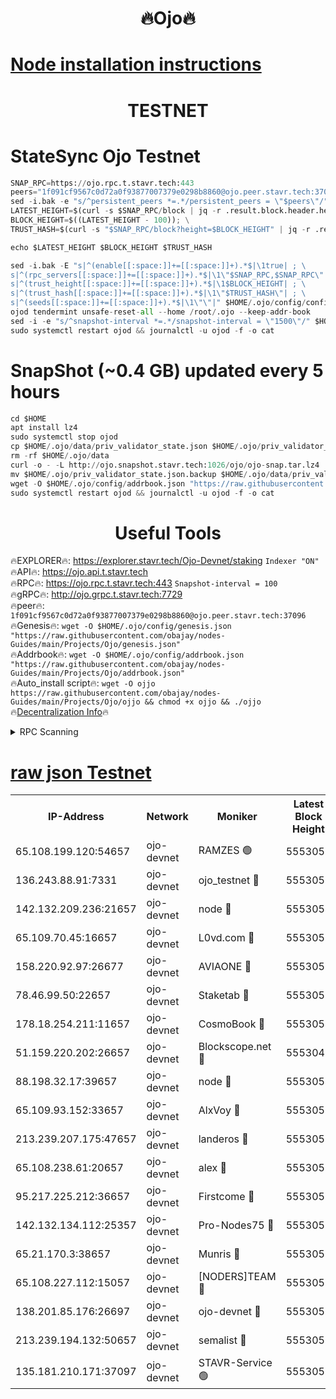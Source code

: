 <h1 align="center"> 🔥Ojo🔥</h1>

[Node installation instructions](https://github.com/obajay/nodes-Guides/tree/main/Projects/Ojo)
=

<h1 align="center"> TESTNET</h1>

# StateSync Ojo Testnet
```python
SNAP_RPC=https://ojo.rpc.t.stavr.tech:443
peers="1f091cf9567c0d72a0f93877007379e0298b8860@ojo.peer.stavr.tech:37096"
sed -i.bak -e "s/^persistent_peers *=.*/persistent_peers = \"$peers\"/" $HOME/.ojo/config/config.toml
LATEST_HEIGHT=$(curl -s $SNAP_RPC/block | jq -r .result.block.header.height); \
BLOCK_HEIGHT=$((LATEST_HEIGHT - 100)); \
TRUST_HASH=$(curl -s "$SNAP_RPC/block?height=$BLOCK_HEIGHT" | jq -r .result.block_id.hash)

echo $LATEST_HEIGHT $BLOCK_HEIGHT $TRUST_HASH

sed -i.bak -E "s|^(enable[[:space:]]+=[[:space:]]+).*$|\1true| ; \
s|^(rpc_servers[[:space:]]+=[[:space:]]+).*$|\1\"$SNAP_RPC,$SNAP_RPC\"| ; \
s|^(trust_height[[:space:]]+=[[:space:]]+).*$|\1$BLOCK_HEIGHT| ; \
s|^(trust_hash[[:space:]]+=[[:space:]]+).*$|\1\"$TRUST_HASH\"| ; \
s|^(seeds[[:space:]]+=[[:space:]]+).*$|\1\"\"|" $HOME/.ojo/config/config.toml
ojod tendermint unsafe-reset-all --home /root/.ojo --keep-addr-book
sed -i -e "s/^snapshot-interval *=.*/snapshot-interval = \"1500\"/" $HOME/.ojo/config/app.toml
sudo systemctl restart ojod && journalctl -u ojod -f -o cat
```
# SnapShot (~0.4 GB) updated every 5 hours
```python
cd $HOME
apt install lz4
sudo systemctl stop ojod
cp $HOME/.ojo/data/priv_validator_state.json $HOME/.ojo/priv_validator_state.json.backup
rm -rf $HOME/.ojo/data
curl -o - -L http://ojo.snapshot.stavr.tech:1026/ojo/ojo-snap.tar.lz4 | lz4 -c -d - | tar -x -C $HOME/.ojo --strip-components 2
mv $HOME/.ojo/priv_validator_state.json.backup $HOME/.ojo/data/priv_validator_state.json
wget -O $HOME/.ojo/config/addrbook.json "https://raw.githubusercontent.com/obajay/nodes-Guides/main/Projects/Ojo/addrbook.json"
sudo systemctl restart ojod && journalctl -u ojod -f -o cat
```
 <h1 align="center"> Useful Tools</h1>

🔥EXPLORER🔥:        https://explorer.stavr.tech/Ojo-Devnet/staking        `Indexer "ON"` \
🔥API🔥:                     https://ojo.api.t.stavr.tech \
🔥RPC🔥:                    https://ojo.rpc.t.stavr.tech:443              `Snapshot-interval = 100` \
🔥gRPC🔥:                  http://ojo.grpc.t.stavr.tech:7729 \
🔥peer🔥:                   `1f091cf9567c0d72a0f93877007379e0298b8860@ojo.peer.stavr.tech:37096` \
🔥Genesis🔥:    ```wget -O $HOME/.ojo/config/genesis.json "https://raw.githubusercontent.com/obajay/nodes-Guides/main/Projects/Ojo/genesis.json"``` \
🔥Addrbook🔥:    ```wget -O $HOME/.ojo/config/addrbook.json "https://raw.githubusercontent.com/obajay/nodes-Guides/main/Projects/Ojo/addrbook.json"``` \
🔥Auto_install script🔥: ```wget -O ojjo https://raw.githubusercontent.com/obajay/nodes-Guides/main/Projects/Ojo/ojjo && chmod +x ojjo && ./ojjo``` \
🔥[Decentralization Info](https://github.com/obajay/StateSync-snapshots/tree/main/Projects/Ojo/Decentralization)🔥



<details>
<summary>RPC Scanning</summary>

<h2 align="center"> We scan nodes in real time every 4 hours. And we provide the final result of RPC endpoints.
We cannot influence the operation of these nodes in any way. </h2>


```python
If Voting Power is higher than 0 --> then the Node is a validator of the network and may be subject to attack and be a potential threat to the chain.
```
```python
We marked such validators with a red symbol
```

</details>

[raw json Testnet](https://rpc-check.ojot.stavr.tech/ojot/rpc-ojot-result.json)
=


<table><tr><th>IP-Address</th><th>Network</th><th>Moniker</th><th>Latest Block Height</th><th>Earliest Block Height</th><th>Catching Up</th><th>Tx Index</th><th>Voting Power</th><th>Scan Time</th></tr><tr><td>65.108.199.120:54657</td><td>ojo-devnet</td><td>RAMZES 🟢</td><td>5553050</td><td>306156</td><td>False</td><td>on</td><td>0</td><td>2024-02-22T07:55:46.592585670UTC</td></tr><tr><td>136.243.88.91:7331</td><td>ojo-devnet</td><td>ojo_testnet 🔴</td><td>5553051</td><td>308845</td><td>False</td><td>on</td><td>1000</td><td>2024-02-22T07:55:54.906366939UTC</td></tr><tr><td>142.132.209.236:21657</td><td>ojo-devnet</td><td>node 🔴</td><td>5553054</td><td>350001</td><td>False</td><td>on</td><td>1999</td><td>2024-02-22T07:56:08.656663815UTC</td></tr><tr><td>65.109.70.45:16657</td><td>ojo-devnet</td><td>L0vd.com 🔴</td><td>5553055</td><td>695918</td><td>False</td><td>off</td><td>998</td><td>2024-02-22T07:56:16.694292215UTC</td></tr><tr><td>158.220.92.97:26677</td><td>ojo-devnet</td><td>AVIAONE 🔴</td><td>5553053</td><td>2754001</td><td>False</td><td>on</td><td>19926</td><td>2024-02-22T07:56:03.473496507UTC</td></tr><tr><td>78.46.99.50:22657</td><td>ojo-devnet</td><td>Staketab 🔴</td><td>5553055</td><td>4254801</td><td>False</td><td>on</td><td>1276</td><td>2024-02-22T07:56:16.938837054UTC</td></tr><tr><td>178.18.254.211:11657</td><td>ojo-devnet</td><td>CosmoBook 🔴</td><td>5553054</td><td>4392001</td><td>False</td><td>off</td><td>1047</td><td>2024-02-22T07:56:11.055194501UTC</td></tr><tr><td>51.159.220.202:26657</td><td>ojo-devnet</td><td>Blockscope.net 🔴</td><td>5553049</td><td>4425001</td><td>False</td><td>on</td><td>1943</td><td>2024-02-22T07:55:45.860578428UTC</td></tr><tr><td>88.198.32.17:39657</td><td>ojo-devnet</td><td>node 🔴</td><td>5553054</td><td>4710001</td><td>False</td><td>on</td><td>98711</td><td>2024-02-22T07:56:11.314636202UTC</td></tr><tr><td>65.109.93.152:33657</td><td>ojo-devnet</td><td>AlxVoy 🔴</td><td>5553053</td><td>4943001</td><td>False</td><td>on</td><td>4491415</td><td>2024-02-22T07:56:08.403260115UTC</td></tr><tr><td>213.239.207.175:47657</td><td>ojo-devnet</td><td>landeros 🔴</td><td>5553053</td><td>4967924</td><td>False</td><td>off</td><td>11083</td><td>2024-02-22T07:56:03.849126396UTC</td></tr><tr><td>65.108.238.61:20657</td><td>ojo-devnet</td><td>alex 🔴</td><td>5553050</td><td>5131001</td><td>False</td><td>on</td><td>11359</td><td>2024-02-22T07:55:46.232591055UTC</td></tr><tr><td>95.217.225.212:36657</td><td>ojo-devnet</td><td>Firstcome 🔴</td><td>5553051</td><td>5251946</td><td>False</td><td>on</td><td>13566</td><td>2024-02-22T07:55:52.616902787UTC</td></tr><tr><td>142.132.134.112:25357</td><td>ojo-devnet</td><td>Pro-Nodes75 🔴</td><td>5553050</td><td>5453050</td><td>False</td><td>on</td><td>24651</td><td>2024-02-22T07:55:49.870381002UTC</td></tr><tr><td>65.21.170.3:38657</td><td>ojo-devnet</td><td>Munris 🔴</td><td>5553051</td><td>5453051</td><td>False</td><td>off</td><td>20123</td><td>2024-02-22T07:55:52.263408401UTC</td></tr><tr><td>65.108.227.112:15057</td><td>ojo-devnet</td><td>[NODERS]TEAM 🔴</td><td>5553055</td><td>5453055</td><td>False</td><td>off</td><td>9999</td><td>2024-02-22T07:56:16.051693425UTC</td></tr><tr><td>138.201.85.176:26697</td><td>ojo-devnet</td><td>ojo-devnet 🔴</td><td>5553055</td><td>5453055</td><td>False</td><td>on</td><td>1000024000</td><td>2024-02-22T07:56:16.353595407UTC</td></tr><tr><td>213.239.194.132:50657</td><td>ojo-devnet</td><td>semalist 🔴</td><td>5553050</td><td>5540522</td><td>False</td><td>on</td><td>21037</td><td>2024-02-22T07:55:46.842511159UTC</td></tr><tr><td>135.181.210.171:37097</td><td>ojo-devnet</td><td>STAVR-Service 🟢</td><td>5553050</td><td>5550701</td><td>False</td><td>on</td><td>0</td><td>2024-02-22T07:55:47.477877403UTC</td></tr></table>

